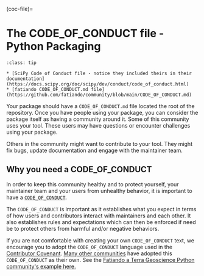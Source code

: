 (coc-file)=

# The CODE_OF_CONDUCT file - Python Packaging

```{admonition} Example CODE_OF_CONDUCT files
:class: tip

* [SciPy Code of Conduct file - notice they included theirs in their documentation](https://docs.scipy.org/doc/scipy/dev/conduct/code_of_conduct.html)
* [fatiando CODE_OF_CONDUCT.md file](https://github.com/fatiando/community/blob/main/CODE_OF_CONDUCT.md)
```

Your package should have a `CODE_OF_CONDUCT.md` file located
the root of the repository. Once you have people using your
package, you can consider the package itself as having a community
around it. Some of this community uses your tool. These users
may have questions or encounter challenges using your package.

Others in the community might want to contribute to your tool.
They might fix bugs, update documentation and engage with the
maintainer team.

## Why you need a CODE_OF_CONDUCT

In order to keep this community healthy and to protect yourself,
your maintainer team and your users from unhealthy behavior,
it is important to have a [`CODE_OF_CONDUCT`](https://opensource.guide/code-of-conduct/).

The `CODE_OF_CONDUCT` is important
as it establishes what you expect in terms of how users and
contributors interact with maintainers and each other. It also
establishes rules and expectations which can then be enforced
if need be to protect others from harmful and/or negative behaviors.

If you are not comfortable
with creating your own `CODE_OF_CONDUCT` text, we encourage you to adopt the
`CODE_OF_CONDUCT` language used in the [Contributor Covenant](https://www.contributor-covenant.org/version/2/1/code_of_conduct/).
[Many other communities](https://www.contributor-covenant.org/adopters/) have adopted this `CODE_OF_CONDUCT` as
their own. See the [Fatiando a Terra Geoscience Python community's example here.](https://github.com/fatiando/community/blob/main/CODE_OF_CONDUCT.md)
